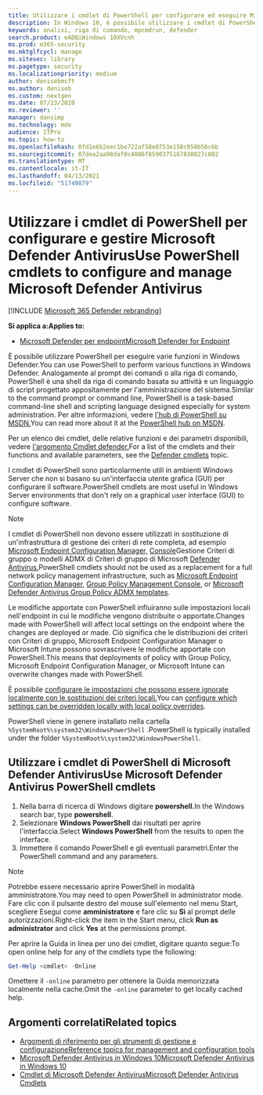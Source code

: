 ```yaml
---
title: Utilizzare i cmdlet di PowerShell per configurare ed eseguire Microsoft Defender AV
description: In Windows 10, è possibile utilizzare i cmdlet di PowerShell per eseguire analisi, aggiornare Security intelligence e modificare le impostazioni in Microsoft Defender Antivirus.
keywords: analisi, riga di comando, mpcmdrun, defender
search.product: eADQiWindows 10XVcnh
ms.prod: m365-security
ms.mktglfcycl: manage
ms.sitesec: library
ms.pagetype: security
ms.localizationpriority: medium
author: denisebmsft
ms.author: deniseb
ms.custom: nextgen
ms.date: 07/23/2020
ms.reviewer: ''
manager: dansimp
ms.technology: mde
audience: ITPro
ms.topic: how-to
ms.openlocfilehash: 0fd1e6b2eec1be722af58e0753e158c050b56c6b
ms.sourcegitcommit: 07dea2aa98daf0c4086f8590375167830027c802
ms.translationtype: MT
ms.contentlocale: it-IT
ms.lasthandoff: 04/13/2021
ms.locfileid: "51749879"
---
```

# <a name="use-powershell-cmdlets-to-configure-and-manage-microsoft-defender-antivirus"></a><span data-ttu-id="97c22-104">Utilizzare i cmdlet di PowerShell per configurare e gestire Microsoft Defender Antivirus</span><span class="sxs-lookup"><span data-stu-id="97c22-104">Use PowerShell cmdlets to configure and manage Microsoft Defender Antivirus</span></span>

[!INCLUDE [Microsoft 365 Defender rebranding](../../includes/microsoft-defender.md)]


<span data-ttu-id="97c22-105">**Si applica a:**</span><span class="sxs-lookup"><span data-stu-id="97c22-105">**Applies to:**</span></span>

- [<span data-ttu-id="97c22-106">Microsoft Defender per endpoint</span><span class="sxs-lookup"><span data-stu-id="97c22-106">Microsoft Defender for Endpoint</span></span>](/microsoft-365/security/defender-endpoint/)

<span data-ttu-id="97c22-107">È possibile utilizzare PowerShell per eseguire varie funzioni in Windows Defender.</span><span class="sxs-lookup"><span data-stu-id="97c22-107">You can use PowerShell to perform various functions in Windows Defender.</span></span> <span data-ttu-id="97c22-108">Analogamente al prompt dei comandi o alla riga di comando, PowerShell è una shell da riga di comando basata su attività e un linguaggio di script progettato appositamente per l'amministrazione del sistema.</span><span class="sxs-lookup"><span data-stu-id="97c22-108">Similar to the command prompt or command line, PowerShell is a task-based command-line shell and scripting language designed especially for system administration.</span></span> <span data-ttu-id="97c22-109">Per altre informazioni, vedere [l'hub di PowerShell su MSDN.](/previous-versions/msdn10/mt173057(v=msdn.10))</span><span class="sxs-lookup"><span data-stu-id="97c22-109">You can read more about it at the [PowerShell hub on MSDN](/previous-versions/msdn10/mt173057(v=msdn.10)).</span></span>

<span data-ttu-id="97c22-110">Per un elenco dei cmdlet, delle relative funzioni e dei parametri disponibili, vedere [l'argomento Cmdlet defender.](/powershell/module/defender)</span><span class="sxs-lookup"><span data-stu-id="97c22-110">For a list of the cmdlets and their functions and available parameters, see the [Defender cmdlets](/powershell/module/defender) topic.</span></span>

<span data-ttu-id="97c22-111">I cmdlet di PowerShell sono particolarmente utili in ambienti Windows Server che non si basano su un'interfaccia utente grafica (GUI) per configurare il software.</span><span class="sxs-lookup"><span data-stu-id="97c22-111">PowerShell cmdlets are most useful in Windows Server environments that don't rely on a graphical user interface (GUI) to configure software.</span></span>

> [!NOTE]
> <span data-ttu-id="97c22-112">I cmdlet di PowerShell non devono essere utilizzati in sostituzione di un'infrastruttura di gestione dei criteri di rete completa, ad esempio [Microsoft Endpoint Configuration Manager,](/configmgr) [Console](/previous-versions/windows/it-pro/windows-server-2008-R2-and-2008/cc731212(v=ws.11))Gestione Criteri di gruppo o modelli ADMX di Criteri di gruppo di Microsoft [Defender Antivirus.](https://www.microsoft.com/download/101445)</span><span class="sxs-lookup"><span data-stu-id="97c22-112">PowerShell cmdlets should not be used as a replacement for a full network policy management infrastructure, such as [Microsoft Endpoint Configuration Manager](/configmgr), [Group Policy Management Console](/previous-versions/windows/it-pro/windows-server-2008-R2-and-2008/cc731212(v=ws.11)), or [Microsoft Defender Antivirus Group Policy ADMX templates](https://www.microsoft.com/download/101445).</span></span>

<span data-ttu-id="97c22-113">Le modifiche apportate con PowerShell influiranno sulle impostazioni locali nell'endpoint in cui le modifiche vengono distribuite o apportate.</span><span class="sxs-lookup"><span data-stu-id="97c22-113">Changes made with PowerShell will affect local settings on the endpoint where the changes are deployed or made.</span></span> <span data-ttu-id="97c22-114">Ciò significa che le distribuzioni dei criteri con Criteri di gruppo, Microsoft Endpoint Configuration Manager o Microsoft Intune possono sovrascrivere le modifiche apportate con PowerShell.</span><span class="sxs-lookup"><span data-stu-id="97c22-114">This means that deployments of policy with Group Policy, Microsoft Endpoint Configuration Manager, or Microsoft Intune can overwrite changes made with PowerShell.</span></span>

<span data-ttu-id="97c22-115">È possibile [configurare le impostazioni che possono essere ignorate localmente con le sostituzioni dei criteri locali.](configure-local-policy-overrides-microsoft-defender-antivirus.md)</span><span class="sxs-lookup"><span data-stu-id="97c22-115">You can [configure which settings can be overridden locally with local policy overrides](configure-local-policy-overrides-microsoft-defender-antivirus.md).</span></span>

<span data-ttu-id="97c22-116">PowerShell viene in genere installato nella cartella `%SystemRoot%\system32\WindowsPowerShell` .</span><span class="sxs-lookup"><span data-stu-id="97c22-116">PowerShell is typically installed under the folder `%SystemRoot%\system32\WindowsPowerShell`.</span></span>

## <a name="use-microsoft-defender-antivirus-powershell-cmdlets"></a><span data-ttu-id="97c22-117">Utilizzare i cmdlet di PowerShell di Microsoft Defender Antivirus</span><span class="sxs-lookup"><span data-stu-id="97c22-117">Use Microsoft Defender Antivirus PowerShell cmdlets</span></span>

1. <span data-ttu-id="97c22-118">Nella barra di ricerca di Windows digitare **powershell.**</span><span class="sxs-lookup"><span data-stu-id="97c22-118">In the Windows search bar, type **powershell**.</span></span>
2. <span data-ttu-id="97c22-119">Selezionare **Windows PowerShell** dai risultati per aprire l'interfaccia.</span><span class="sxs-lookup"><span data-stu-id="97c22-119">Select **Windows PowerShell** from the results to open the interface.</span></span>
3. <span data-ttu-id="97c22-120">Immettere il comando PowerShell e gli eventuali parametri.</span><span class="sxs-lookup"><span data-stu-id="97c22-120">Enter the PowerShell command and any parameters.</span></span>

> [!NOTE]
> <span data-ttu-id="97c22-121">Potrebbe essere necessario aprire PowerShell in modalità amministratore.</span><span class="sxs-lookup"><span data-stu-id="97c22-121">You may need to open PowerShell in administrator mode.</span></span> <span data-ttu-id="97c22-122">Fare clic con il pulsante destro del mouse sull'elemento nel menu Start, scegliere Esegui come **amministratore** e fare clic su **Sì** al prompt delle autorizzazioni.</span><span class="sxs-lookup"><span data-stu-id="97c22-122">Right-click the item in the Start menu, click **Run as administrator** and click **Yes** at the permissions prompt.</span></span>

<span data-ttu-id="97c22-123">Per aprire la Guida in linea per uno dei cmdlet, digitare quanto segue:</span><span class="sxs-lookup"><span data-stu-id="97c22-123">To open online help for any of the cmdlets type the following:</span></span>

```PowerShell
Get-Help <cmdlet> -Online
```

<span data-ttu-id="97c22-124">Omettere il `-online` parametro per ottenere la Guida memorizzata localmente nella cache.</span><span class="sxs-lookup"><span data-stu-id="97c22-124">Omit the `-online` parameter to get locally cached help.</span></span>

## <a name="related-topics"></a><span data-ttu-id="97c22-125">Argomenti correlati</span><span class="sxs-lookup"><span data-stu-id="97c22-125">Related topics</span></span>

- [<span data-ttu-id="97c22-126">Argomenti di riferimento per gli strumenti di gestione e configurazione</span><span class="sxs-lookup"><span data-stu-id="97c22-126">Reference topics for management and configuration tools</span></span>](configuration-management-reference-microsoft-defender-antivirus.md)
- [<span data-ttu-id="97c22-127">Microsoft Defender Antivirus in Windows 10</span><span class="sxs-lookup"><span data-stu-id="97c22-127">Microsoft Defender Antivirus in Windows 10</span></span>](microsoft-defender-antivirus-in-windows-10.md)
- [<span data-ttu-id="97c22-128">Cmdlet di Microsoft Defender Antivirus</span><span class="sxs-lookup"><span data-stu-id="97c22-128">Microsoft Defender Antivirus Cmdlets</span></span>](/powershell/module/defender)